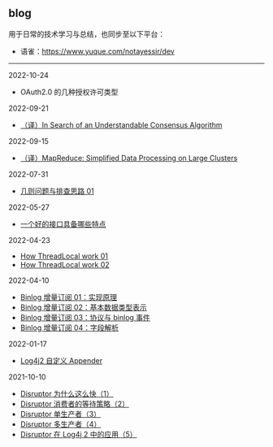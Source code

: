 ## blog

用于日常的技术学习与总结，也同步至以下平台：

- 语雀：https://www.yuque.com/notayessir/dev

------
2022-10-24

- OAuth2.0 的几种授权许可类型

2022-09-21

- [（译）In Search of an Understandable Consensus Algorithm](https://github.com/notayessir/blog/blob/main/articles/MapReduce%20Simplified%20Data%20Processing%20on%20Large%20Clusters.md)

2022-09-15

- [（译）MapReduce: Simplified Data Processing on Large Clusters](https://github.com/notayessir/blog/blob/main/articles/MapReduce%20Simplified%20Data%20Processing%20on%20Large%20Clusters.md)

2022-07-31

- [几则问题与排查思路 01](https://github.com/notayessir/blog/blob/main/articles/%E5%87%A0%E5%88%99%E9%97%AE%E9%A2%98%E4%B8%8E%E6%8E%92%E6%9F%A5%E6%80%9D%E8%B7%AF%2001.md)

2022-05-27

- [一个好的接口具备哪些特点](https://github.com/notayessir/blog/blob/main/articles/%E4%B8%80%E4%B8%AA%E5%A5%BD%E6%8E%A5%E5%8F%A3%E5%85%B7%E5%A4%87%E5%93%AA%E4%BA%9B%E7%89%B9%E7%82%B9.md)


2022-04-23

- [How ThreadLocal work 01](https://github.com/notayessir/blog/blob/main/articles/How%20ThreadLocal%20work%2001.md)
- [How ThreadLocal work 02](https://github.com/notayessir/blog/blob/main/articles/How%20ThreadLocal%20work%2002.md)

2022-04-10

- [Binlog 增量订阅 01：实现原理](https://github.com/notayessir/blog/blob/main/articles/Binlog%20%E5%A2%9E%E9%87%8F%E8%AE%A2%E9%98%85%2001%EF%BC%9A%E5%AE%9E%E7%8E%B0%E5%8E%9F%E7%90%86.md)
- [Binlog 增量订阅 02：基本数据类型表示](https://github.com/notayessir/blog/blob/main/articles/Binlog%20%E5%A2%9E%E9%87%8F%E8%AE%A2%E9%98%85%2002%EF%BC%9A%E5%9F%BA%E6%9C%AC%E6%95%B0%E6%8D%AE%E7%B1%BB%E5%9E%8B%E8%A1%A8%E7%A4%BA.md)
- [Binlog 增量订阅 03：协议与 binlog 事件](https://github.com/notayessir/blog/blob/main/articles/Binlog%20%E5%A2%9E%E9%87%8F%E8%AE%A2%E9%98%85%2003%EF%BC%9A%E5%8D%8F%E8%AE%AE%E4%B8%8E%20binlog%20%E4%BA%8B%E4%BB%B6.md)
- [Binlog 增量订阅 04：字段解析](https://github.com/notayessir/blog/blob/main/articles/Binlog%20%E5%A2%9E%E9%87%8F%E8%AE%A2%E9%98%85%2004%EF%BC%9A%E5%AD%97%E6%AE%B5%E8%A7%A3%E6%9E%90.md)

2022-01-17

- [Log4j2 自定义 Appender](https://github.com/notayessir/blog/blob/main/articles/Log4j2%20%E8%87%AA%E5%AE%9A%E4%B9%89%20Appender.md)

2021-10-10

- [Disruptor 为什么这么快（1）](https://github.com/notayessir/blog/blob/main/articles/Disruptor%20%E4%B8%BA%E4%BB%80%E4%B9%88%E8%BF%99%E4%B9%88%E5%BF%AB%EF%BC%881%EF%BC%89.md)
- [Disruptor 消费者的等待策略（2）](https://github.com/notayessir/blog/blob/main/articles/Disruptor%20%E6%B6%88%E8%B4%B9%E8%80%85%E7%9A%84%E7%AD%89%E5%BE%85%E7%AD%96%E7%95%A5%EF%BC%882%EF%BC%89.md)
- [Disruptor 单生产者（3）](https://github.com/notayessir/blog/blob/main/articles/Disruptor%20%E5%8D%95%E7%94%9F%E4%BA%A7%E8%80%85%EF%BC%883%EF%BC%89.md)
- [Disruptor 多生产者（4）](https://github.com/notayessir/blog/blob/main/articles/Disruptor%20%E5%A4%9A%E7%94%9F%E4%BA%A7%E8%80%85%EF%BC%884%EF%BC%89.md)
- [Disruptor 在 Log4j 2 中的应用（5）](https://github.com/notayessir/blog/blob/main/articles/Disruptor%20%E5%9C%A8%20Log4j%202%20%E4%B8%AD%E7%9A%84%E5%BA%94%E7%94%A8%EF%BC%885%EF%BC%89.md)

